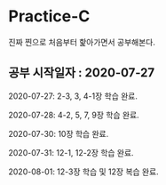 # Practice-C
진짜 찐으로 처음부터 핥아가면서 공부해본다.

## 공부 시작일자 : 2020-07-27

2020-07-27: 2-3, 3, 4-1장 학습 완료.

2020-07-28: 4-2, 5, 7, 9장 학습 완료.

2020-07-30: 10장 학습 완료.

2020-07-31: 12-1, 12-2장 학습 완료.

2020-08-01: 12-3장 학습 및 12장 복습 완료.
